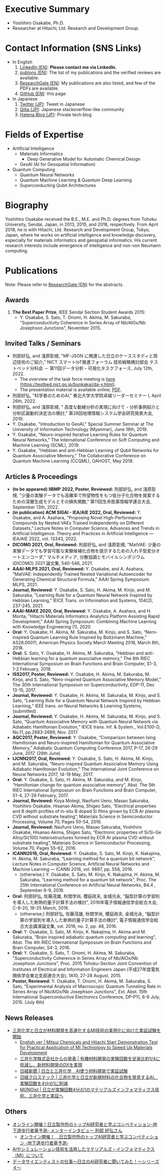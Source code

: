 # Executive Summary

- Yoshihiro Osakabe, Ph.D.
- Researcher at Hitachi, Ltd. Research and Development Group.

# Contact Information (SNS Links)

- In English
  1. [LinkedIn (EN)](https://www.linkedin.com/in/yshroskb/): **Please contact me via LinkedIn.**
  2. [publons (EN)](https://publons.com/researcher/4634254/yoshihiro-osakabe/): The list of my publications and the verified reviews are available. 
  3. [ResearchGate (EN)](https://www.researchgate.net/profile/Yoshihiro-Osakabe): My publications are also listed, and few of the PDFs are available.
  4. [GitHub (EN)](https://github.com/yosakabe/profile): this page.
- In Japanese
  1. [Twitter (JP)](https://twitter.com/osaKB): Tweet in Japanese
  2. [Qiita (JP)](https://qiita.com/yosakabe): Japanese stackoverflow-like community
  3. [Hatena Blog (JP)](https://coffeebreakscript.hatenablog.com): Private tech blog

# Fields of Expertise
- Artificial Intelligence
  - Materials Informatics
    - Deep Generative Model for Automatic Chemical Design
  - GeoAI (AI for Geospatial Information)
- Quantum Computing
  - Quantum Neural Networks
  - Quantum Machine Learning & Quantum Deep Learning
  - Superconducting Qubit Architectures

# Biography

Yoshihiro Osakabe received the B.E., M.E. and Ph.D. degrees from Tohoku University, Sendai, Japan, in 2013, 2015, and 2018, respectively.
From April 2018, he is with Hitachi, Ltd. Research and Development Group, Tokyo, Japan, where he works on artificial intelligence and knowledge discovery, especially for materials informatics and geospatial informatics. His current research interests include emergence of intelligence and non-von Neumann computing.


# Publications

Note: Please refer to [ResearchGate (EN)](https://www.researchgate.net/profile/Yoshihiro-Osakabe) for the abstracts.

## Awards

1. **The Best Paper Prize**, IEEE Sendai Section Student Awards 2015:
    - Y. Osakabe, S. Sato, T. Onomi, H. Akima, M. Sakuraba, "Superconductivity Coherence in Series Array of Nb/AlOx/Nb Josephson Junctions", November 2015.



## Invited Talks / Seminars

- 刑部好弘, and 淺原彰規, "MF-JSON に関連した日立のケーススタディと周辺技術のご紹介," NICT スマートIoT推進フォーラム 技術戦略検討部会 テストベッド分科会 － 第11回データ分析・可視化タスクフォース, July 12th, 2022.
    - The overview of the task force meeting is [here (https://testbed.nict.go.jp/bunkakai/da-v.html)](https://testbed.nict.go.jp/bunkakai/da-v.html).
    - The presentation material is available online; [PDF](https://testbed.nict.go.jp/bunkakai/pdf/da-v_tf-11-02.pdf).
- 刑部好弘, "科学者のためのAI," 東北大学大学院卓越リーダーセミナー I, April 26th, 2022.
- 刑部好弘, and 淺原彰規, "	高度な動線分析の実現に向けて - 分析事例紹介と分析区画動的決定法の検討," 第28回地理情報システム学会研究発表大会, 2019.
- Y. Osakabe, "Introduction to GeoAI," Special Summer Seminar at The University of Information Technology (Myanmar), June 18th, 2019.
- Y. Osakabe, "Neuro-inspired Iterative Learning Rules for Quantum Neural Networks," The International Conference on Soft Computing and Machine Learning (SCML), 2019.
- Y. Osakabe, "Hebbian and anti-Hebbian Learning of Qubit Networks for Quantum Associative Memory," The Collaborative Conference on Quantum Machine Learning (CCQML), OAHOST, May 2018.



## Articles & Proceedings

- **(to be appeared) IIBMP 2022, Poster, Reviewed:** 刑部好弘, and 淺原彰規, "少量の実験データでも高確率で所望物性をもつ低分子化合物を発案するための深層生成モデルとその損失関数," 第11回生命医薬情報学連合大会, September 13th, 2022.
- **(in publication) ACM SIGAI - IEA/AIE 2022, Oral, Reviewed:** Y. Osakabe, and A. Asahara, "Proposing Novel High-Performance Compounds by Nested VAEs Trained Independently on Different Datasets," Lecture Notes in Computer Science, Advances and Trends in Artificial Intelligence. Theory and Practices in Artificial Intelligence — IEA/AIE 2022, vol. 13343, 2022.
- **DICOMO 2021, Oral, Reviewed:** 刑部好弘, and 淺原彰規, "MatVAE: 少量の実験データでも学習可能な実験候補化合物を提示するための入れ子型変分オートエンコーダ," マルチメディア, 分散協調とモバイルシンポジウム (DICOMO) 2021 論文集, 540-546, 2021.
- **AAAI-MLPS 2021, Oral, Reviewed:** Y. Osakabe, and A. Asahara, "MatVAE: Independently Trained Nested Variational Autoencoder for Generating Chemical Structural Formula," AAAI Spring Symposium: MLPS, 2021.
- **Journal, Reviewed:** Y. Osakabe, S. Sato, H. Akima, M. Kinjo, and M. Sakuraba, "Learning Rule for a Quantum Neural Network Inspired by Hebbian Learning," IEICE Trans. on Information and Systems, 104(2), 237-245, 2021.
- **AAAI-MAKE 2020, Oral, Reviewed:** Y. Osakabe, A. Asahara, and H. Morita, "Hitachi Materials Informatics Analytics Platform Assisting Rapid Development,"  AAAI Spring Symposium: Combining Machine Learning with Knowledge Engineering (1), 2020.
- **Oral:** Y. Osakabe, H. Akima, M. Sakuraba, M. Kinjo, and S. Sato, “Nero-inspired Quantum Learning Rule Inspired by Boltzmann Machine,” AS28.00011, American Physics Society March Meeting 2018, March 8th, 2018.
- **Oral:** S. Sato, Y. Osakabe, H. Akima, M. Sakuraba, ”Hebbian and anti-Hebbian learning for a quantum associative memory,” The 6th RIEC International Symposium on Brain Functions and Brain Computer, S1-3, 1-2 February, 2018. 
- **ISS2017, Poster, Reviewed:** Y. Osakabe, H. Akima, M. Sakuraba, M. Kinjo, and S. Sato, “Nero-inspired Quantum Associative Memory Model,” The 30th International Symposium on Superconductivity, EDP-11, Dec 13-15, 2017.
- **Journal, Reviewed:** Y. Osakabe, H. Akima, M. Sakuraba, M. Kinjo, and S. Sato, “Learning Rule for a Quantum Neural Network Inspired by Hebbian Learning,“ IEEE trans. on Neural Networks & Learning Systems, (submitted).
- **Journal, Reviewed:** Y. Osakabe, H. Akima, M. Sakuraba, M. Kinjo, and S. Sato, “Quantum Associative Memory with Quantum Neural Network via Adiabatic Hamiltonian Evolution,“ IEICE trans. Inf. & System., Vol.E100-D, No.11, pp.2683-2689, Nov. 2017.
- **AQC2017, Poster, Reviewed:** Y. Osakabe, “Comparison between Ising Hamiltonian and Neuro-inspired Hamiltonian for Quantum Associative Memory,” Adiabatic Quantum Computing Conference 2017, P-17, 26-29 June, 2017. (26th June)
- **IJCNN2017, Oral, Reviewed:** Y. Osakabe, S. Sato, H. Akima, M. Kinjo, and M. Sakuraba, “Neuro-inspired Quantum Associative Memory Using Adiabatic Hamiltonian Evolution,” The International Joint Conference on Neural Networks 2017, 14-19 May, 2017. 
- **Oral:** Y. Osakabe, S. Sato, H. Akima, M. Sakuraba, and M. Kinjo, “Hamiltonian change for quantum associative memory", Abst. The 5th RIEC International Symposium on Brain Functions and Brain Computer, S1-4, 27-28 February, 2017. 
- **Journal, Reviewed:** Koya Motegi, Naofumi Ueno, Masao Sakuraba, Yoshihiro Osakabe, Hisanao Akima, Shigeo Sato, “Electrical properties and B depth profiles of in-situ B doped Si films grown by ECR Ar plasma CVD without substrate heating”, Materials Science in Semiconductor Processing, Volume 70, Pages 50-54, 2016. 
- **Journal, Reviewed:** Naofumi Ueno, Masao Sakuraba, Yoshihiro Osakabe, Hisanao Akima, Shigeo Sato, “Electronic properties of Si/Si-Ge Alloy/Si(100) heterostructures formed by ECR Ar plasma CVD without substrate heating”, Materials Science in Semiconductor Processing, Volume 70, Pages 55-62, 2016.
- **ICANN2016, Oral, Reviewed:** Y. Osakabe, S. Sato, M. Kinjo, K. Nakajima, H. Akima, M. Sakuraba, “Learning method for a quantum bit network”, Lecture Notes in Computer Science, Artificial Neural Networks and Machine Learning — ICANN 2016, vol. 9887, pp. 558, 2016.
    - (otherwise;) Y. Osakabe, S. Sato, M. Kinjo, K. Nakajima, H. Akima, M. Sakuraba, “Learning method for a quantum bit network”, Proc. The 25th International Conference on Artificial Neural Networks, B4.4 , September 6-9, 2016. 
- **Oral:** 刑部好弘, 佐藤茂雄, 秋間学尚, 櫻庭政夫, 金城光永, “脳型計算の学習則を導入した断熱的量子計算手法の検討”, 2016年電子情報通信学会総合大会, C-8-20, 18-25 March, 2016.
    - (otherwise;) 刑部好弘, 佐藤茂雄, 秋間学尚, 櫻庭政夫, 金城光永, “脳型計算の学習則を導入した断熱的量子計算手法の検討”, 電子情報通信学会総合大会講演論文集, vol. 2016, no. 2, pp. 48, 2016. 
- **Oral:** Y. Osakabe, S. Sato, M. Kinjo, K. Nakajima, H. Akima and M. Sakuraba, "Brain inspired adiabatic quantum computing and learning", Abst. The 4th RIEC International Symposium on Brain Functions and Brain Computer, S4-3, 2016.
- **Oral:** Y. Osakabe, S. Sato, T. Onomi, H. Akima, M. Sakuraba, "Superconductivity Coherence in Series Array of Nb/AlOx/Nb Josephson Junctions", Proc. 2015 Tohoku-Section Joint Convention of Institutes of Electrical and Information Engineers Japan (平成27年度電気関係学会東北支部連合大会), 1A10, 27-28 August, 2015. 
- **Poster, Reviewed:** Y. Osakabe, T. Onomi, H. Akima, M. Sakuraba, S. Sato, "Experimental Analysis of Macroscopic Quantum Tunneling Rate in Series Array of Nb/AlOx/Nb Josephson Junctions", Ext. Abst. 15th International Superconductive Electronics Conference, DP-P11, 6-9 July, 2015. (July 6th)


## News Releases
- [三井化学と日立が材料開発を高速化するMI技術の実用化に向けた実証試験を開始](https://www.hitachi.co.jp/New/cnews/month/2021/06/0628.html)
    - [English ver | Mitsui Chemicals and Hitachi Start Demonstration Test for Practical Application of MI Technology to Speed Up Materials Development](https://www.hitachi.com/New/cnews/month/2021/06/210628.html)
    - [三井化学株式会社からの発表 | 有機材料開発の実験回数を従来比約1/4に低減し、新材料開発のDXを実現](https://jp.mitsuichemicals.com/jp/release/2021/2021_0628_03.htm)
    - [日経新聞 | 日立と三井化学　AI使う材料開発で実証試験](https://www.nikkei.com/article/DGXZQOUC283S30Y1A620C2000000/)
    - [日経クロステック | 三井化学と日立が新規材料の化合物を発見するAI、実験回数を4分の1に削減](https://xtech.nikkei.com/atcl/nxt/news/18/10698/)
    - [MONOist | 日立が実験回数4分の1のマテリアルズインフォマティクス技術、三井化学と実証へ](https://monoist.itmedia.co.jp/mn/articles/2106/29/news052.html)

## Others
- [オンライン開催！日立製作所のトップAI研究者と学ぶコンペティション-地下道歩行者量予測- メンターインタビュー 刑部 好弘さん](https://journal.peakers.jp/1511122254/)
    - [オンライン開催！　日立製作所のトップAI研究者と学ぶコンペティション -地下道歩行者量予測-](https://peakers.jp/projects/69)
- [AIやシミュレーション技術を活用したマテリアルズ・インフォマティクス（MI）について](https://qiita.com/KH_MOON/items/7cdd5c1501d60e125f5e)
- [データサイエンティストの仕事～日立のAI研究者に聞いてみた！～シリーズ４～](https://qiita.com/KH_MOON/items/34c4a83a409926bf5bd6)


